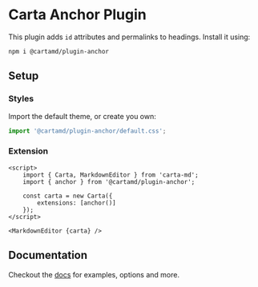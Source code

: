 # Carta Anchor Plugin

This plugin adds `id` attributes and permalinks to headings. Install it using:

```
npm i @cartamd/plugin-anchor
```

## Setup

### Styles

Import the default theme, or create you own:

```ts
import '@cartamd/plugin-anchor/default.css';
```

### Extension

```svelte
<script>
	import { Carta, MarkdownEditor } from 'carta-md';
	import { anchor } from '@cartamd/plugin-anchor';

	const carta = new Carta({
		extensions: [anchor()]
	});
</script>

<MarkdownEditor {carta} />
```

## Documentation

Checkout the [docs](https://beartocode.github.io/carta/plugins/anchor) for examples, options and more.
